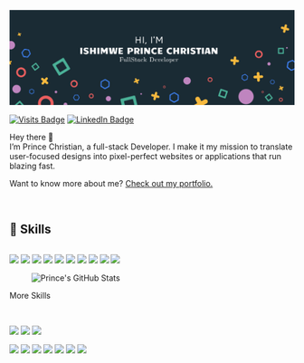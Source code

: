 ![Prince Chris's GitHub Banner](./GitHubHeader.png)

[![Visits Badge](https://badges.pufler.dev/visits/princechrix/princechrix)](https://princechristian.vercel.app/)
[![LinkedIn Badge](https://img.shields.io/badge/LinkedIn-Profile-informational?style=flat&logo=linkedin&logoColor=white&color=0D76A8)](https://www.linkedin.com/in/ishimwe-prince-christian-514098294/)
 
<div style="display: flex; align-items: center; justify-content: space-between;">
  <span>
    Hey there 👋 <br> I’m Prince Christian, a full-stack Developer. I make it my mission to translate user-focused designs into pixel-perfect websites or applications that run blazing fast. </span>
</div> 

Want to know more about me? [Check out my portfolio.](https://princechristian.vercel.app/)


      
    
<br>

## 💼 Skills


<div style="wdith:100%; display:flex; justify-content: space-between; align-items: center;">
 <div>
  
  ![](https://img.shields.io/badge/Code-React-informational?style=flat&logo=react&logoColor=white&color=4AB197)
![](https://img.shields.io/badge/Code-Vue-informational?style=flat&logo=vue&logoColor=white&color=4AB197)
![](https://img.shields.io/badge/Code-Redux-informational?style=flat&logo=Redux&logoColor=white&color=4AB197)
![](https://img.shields.io/badge/Code-JavaScript-informational?style=flat&logo=JavaScript&logoColor=white&color=4AB197)
![](https://img.shields.io/badge/Code-TypeScript-informational?style=flat&logo=TypeScript&logoColor=white&color=4AB197)
![](https://img.shields.io/badge/Code-GreenSock-informational?style=flat&logo=GreenSock&logoColor=white&color=4AB197)
![](https://img.shields.io/badge/Code-Java-informational?style=flat&logo=Java&logoColor=white&color=4AB197)
![](https://img.shields.io/badge/Code-SpringBoot-informational?style=flat&logo=Spring&logoColor=white&color=4AB197)
![](https://img.shields.io/badge/Code-MongoDB-informational?style=flat&logo=MongoDB&logoColor=white&color=4AB197)
![](https://img.shields.io/badge/Code-MySQL-informational?style=flat&logo=MySQL&logoColor=white&color=4AB197)




<a target="_blank" rel="noopener noreferrer nofollow" href="https://camo.githubusercontent.com/feb86c1f17e7df407f8f760f33604c48d0d433fac2f8056e9558357c33b1f61e/68747470733a2f2f6769746875622d726561646d652d73746174732e76657263656c2e6170702f6170693f757365726e616d653d7072696e636563687269782673686f775f69636f6e733d74727565266c696e655f6865696768743d323726636f756e745f707269766174653d74727565267469746c655f636f6c6f723d66666666666626746578745f636f6c6f723d6339636163632669636f6e5f636f6c6f723d3441423039372662675f636f6c6f723d314132423334"><img align="right" src="https://camo.githubusercontent.com/feb86c1f17e7df407f8f760f33604c48d0d433fac2f8056e9558357c33b1f61e/68747470733a2f2f6769746875622d726561646d652d73746174732e76657263656c2e6170702f6170693f757365726e616d653d7072696e636563687269782673686f775f69636f6e733d74727565266c696e655f6865696768743d323726636f756e745f707269766174653d74727565267469746c655f636f6c6f723d66666666666626746578745f636f6c6f723d6339636163632669636f6e5f636f6c6f723d3441423039372662675f636f6c6f723d314132423334" alt="Prince's GitHub Stats" data-canonical-src="https://github-readme-stats.vercel.app/api?username=princechrix&amp;show_icons=true&amp;line_height=27&amp;count_private=true&amp;title_color=ffffff&amp;text_color=c9cacc&amp;icon_color=4AB097&amp;bg_color=1A2B34" style="max-width: 100%;"></a>
 </div>
</div>






 <span>More Skills </span>
 
<br>

![](https://img.shields.io/badge/Style-CSS-informational?style=flat&logo=css3&logoColor=white&color=4AB197)
![](https://img.shields.io/badge/Style-Tailwind-informational?style=flat&logo=Tailwind-CSS&logoColor=white&color=4AB197)
![](https://img.shields.io/badge/Style-Sass-informational?style=flat&logo=Sass&logoColor=white&color=4AB197)

![](https://img.shields.io/badge/Tools-Netlify-informational?style=flat&logo=netlify&logoColor=white&color=4AB197)
![](https://img.shields.io/badge/Tools-NPM-informational?style=flat&logo=npm&logoColor=white&color=4AB197)
![](https://img.shields.io/badge/Tools-Postman-informational?style=flat&logo=Postman&logoColor=white&color=4AB197)
![](https://img.shields.io/badge/Tools-Photoshop-informational?style=flat&logo=Adobe-Photoshop&logoColor=white&color=4AB197)
![](https://img.shields.io/badge/Tools-Illustrator-informational?style=flat&logo=Adobe-Illustrator&logoColor=white&color=4AB197)
![](https://img.shields.io/badge/Tools-AdobeXD-informational?style=flat&logo=Adobe-XD&logoColor=white&color=4AB197)
![](https://img.shields.io/badge/Tools-GitHub-informational?style=flat&logo=GitHub&logoColor=white&color=4AB197)




